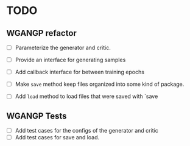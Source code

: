 # TODO

## WGANGP refactor

- [ ] Parameterize the generator and critic.
- [ ] Provide an interface for generating samples
- [ ] Add callback interface for between training epochs
- [ ] Make `save` method keep files organized into some kind of package.
- [ ] Add `load` method to load files that were saved with `save


## WGANGP Tests

- [ ] Add test cases for the configs of the generator and critic
- [ ] Add test cases for save and load.